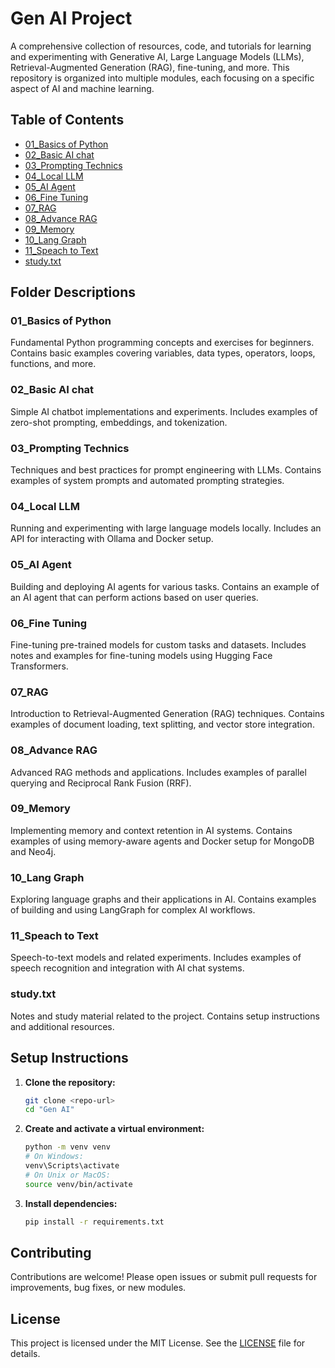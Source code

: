 # Gen AI Project

A comprehensive collection of resources, code, and tutorials for learning and experimenting with Generative AI, Large Language Models (LLMs), Retrieval-Augmented Generation (RAG), fine-tuning, and more. This repository is organized into multiple modules, each focusing on a specific aspect of AI and machine learning.

## Table of Contents

- [01_Basics of Python](#01_basics-of-python)
- [02_Basic AI chat](#02_basic-ai-chat)
- [03_Prompting Technics](#03_prompting-technics)
- [04_Local LLM](#04_local-llm)
- [05_AI Agent](#05_ai-agent)
- [06_Fine Tuning](#06_fine-tuning)
- [07_RAG](#07_rag)
- [08_Advance RAG](#08_advance-rag)
- [09_Memory](#09_memory)
- [10_Lang Graph](#10_lang-graph)
- [11_Speach to Text](#11_speach-to-text)
- [study.txt](#study.txt)

## Folder Descriptions

### 01_Basics of Python
Fundamental Python programming concepts and exercises for beginners. Contains basic examples covering variables, data types, operators, loops, functions, and more.

### 02_Basic AI chat
Simple AI chatbot implementations and experiments. Includes examples of zero-shot prompting, embeddings, and tokenization.

### 03_Prompting Technics
Techniques and best practices for prompt engineering with LLMs. Contains examples of system prompts and automated prompting strategies.

### 04_Local LLM
Running and experimenting with large language models locally. Includes an API for interacting with Ollama and Docker setup.

### 05_AI Agent
Building and deploying AI agents for various tasks. Contains an example of an AI agent that can perform actions based on user queries.

### 06_Fine Tuning
Fine-tuning pre-trained models for custom tasks and datasets. Includes notes and examples for fine-tuning models using Hugging Face Transformers.

### 07_RAG
Introduction to Retrieval-Augmented Generation (RAG) techniques. Contains examples of document loading, text splitting, and vector store integration.

### 08_Advance RAG
Advanced RAG methods and applications. Includes examples of parallel querying and Reciprocal Rank Fusion (RRF).

### 09_Memory
Implementing memory and context retention in AI systems. Contains examples of using memory-aware agents and Docker setup for MongoDB and Neo4j.

### 10_Lang Graph
Exploring language graphs and their applications in AI. Contains examples of building and using LangGraph for complex AI workflows.

### 11_Speach to Text
Speech-to-text models and related experiments. Includes examples of speech recognition and integration with AI chat systems.

### study.txt
Notes and study material related to the project. Contains setup instructions and additional resources.

## Setup Instructions

1. **Clone the repository:**
   ```bash
   git clone <repo-url>
   cd "Gen AI"
   ```
2. **Create and activate a virtual environment:**
   ```bash
   python -m venv venv
   # On Windows:
   venv\Scripts\activate
   # On Unix or MacOS:
   source venv/bin/activate
   ```
3. **Install dependencies:**
   ```bash
   pip install -r requirements.txt
   ```

## Contributing

Contributions are welcome! Please open issues or submit pull requests for improvements, bug fixes, or new modules.

## License

This project is licensed under the MIT License. See the [LICENSE](LICENSE) file for details. 
